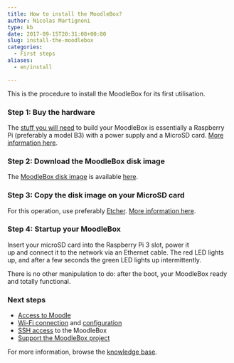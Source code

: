 ```yaml
---
title: How to install the MoodleBox?
author: Nicolas Martignoni
type: kb
date: 2017-09-15T20:31:08+00:00
slug: install-the-moodlebox
categories:
  - First steps
aliases:
  - en/install

---
```

This is the procedure to install the MoodleBox for its first utilisation.

### Step 1: Buy the hardware

The [stuff you will need][1] to build your MoodleBox is essentially a Raspberry Pi (preferably a model B3) with a power supply and a MicroSD card. [More information here][1].

### Step 2: Download the MoodleBox disk image

The [MoodleBox disk image][2] is available [here][2].

### Step 3: Copy the disk image on your MicroSD card

For this operation, use preferably <a href="https://etcher.io" target="_blank" rel="noopener">Etcher</a>. [More information here][3].

### Step 4: Startup your MoodleBox

Insert your microSD card into the Raspberry Pi 3 slot, power it up and connect it to the network via an Ethernet cable. The red LED lights up, and after a few seconds the green LED lights up intermittently.

There is no other manipulation to do: after the boot, your MoodleBox ready and totally functional.

### Next steps

  * [Access to Moodle][4]
  * [Wi-Fi connection][5] and [configuration][6]
  * [SSH access][7] to the MoodleBox
  * [Support the MoodleBox project][8]

For more information, browse the [knowledge base][9].

 [1]: https://moodlebox.net/en/help/hardware-needed/
 [2]: https://moodlebox.net/en/help/download-the-disk-image/
 [3]: https://moodlebox.net/en/help/copy-the-disk-image-on-a-sd-card/
 [4]: https://moodlebox.net/en/help/access-to-moodle/
 [5]: https://moodlebox.net/en/help/wi-fi-connection/
 [6]: https://moodlebox.net/en/help/updating-wi-fi-network-configuration/
 [7]: https://moodlebox.net/en/help/command-line-connection/
 [8]: https://moodlebox.net/en/help/support-the-moodlebox-project/
 [9]: https://moodlebox.net/en/help/
